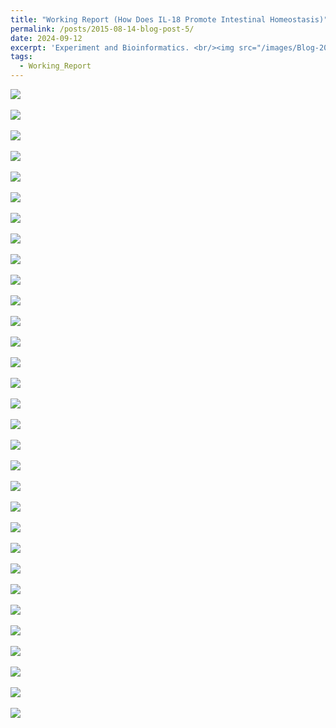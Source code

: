 ```yaml
---
title: "Working Report (How Does IL-18 Promote Intestinal Homeostasis)"
permalink: /posts/2015-08-14-blog-post-5/
date: 2024-09-12
excerpt: 'Experiment and Bioinformatics. <br/><img src="/images/Blog-2024-0925working_report/slide-16.PNG">'
tags:
  - Working_Report
---
```


<img src="/images/Blog-2024-0925working_report/slide-1.PNG"><br/><br/>
<img src="/images/Blog-2024-0925working_report/slide-2.PNG"><br/><br/>
<img src="/images/Blog-2024-0925working_report/slide-3.PNG"><br/><br/>
<img src="/images/Blog-2024-0925working_report/slide-4.PNG"><br/><br/>
<img src="/images/Blog-2024-0925working_report/slide-5.PNG"><br/><br/>
<img src="/images/Blog-2024-0925working_report/slide-6.PNG"><br/><br/>
<img src="/images/Blog-2024-0925working_report/slide-7.PNG"><br/><br/>
<img src="/images/Blog-2024-0925working_report/slide-8.PNG"><br/><br/>
<img src="/images/Blog-2024-0925working_report/slide-9.PNG"><br/><br/>
<img src="/images/Blog-2024-0925working_report/slide-10.PNG"><br/><br/>
<img src="/images/Blog-2024-0925working_report/slide-11.PNG"><br/><br/>
<img src="/images/Blog-2024-0925working_report/slide-12.PNG"><br/><br/>
<img src="/images/Blog-2024-0925working_report/slide-13.PNG"><br/><br/>
<img src="/images/Blog-2024-0925working_report/slide-14.PNG"><br/><br/>
<img src="/images/Blog-2024-0925working_report/slide-15.PNG"><br/><br/>
<img src="/images/Blog-2024-0925working_report/slide-16.PNG"><br/><br/>
<img src="/images/Blog-2024-0925working_report/slide-17.PNG"><br/><br/>
<img src="/images/Blog-2024-0925working_report/slide-18.PNG"><br/><br/>
<img src="/images/Blog-2024-0925working_report/slide-19.PNG"><br/><br/>
<img src="/images/Blog-2024-0925working_report/slide-20.PNG"><br/><br/>
<img src="/images/Blog-2024-0925working_report/slide-21.PNG"><br/><br/>
<img src="/images/Blog-2024-0925working_report/slide-22.PNG"><br/><br/>
<img src="/images/Blog-2024-0925working_report/slide-23.PNG"><br/><br/>
<img src="/images/Blog-2024-0925working_report/slide-24.PNG"><br/><br/>
<img src="/images/Blog-2024-0925working_report/slide-25.PNG"><br/><br/>
<img src="/images/Blog-2024-0925working_report/slide-26.PNG"><br/><br/>
<img src="/images/Blog-2024-0925working_report/slide-27.PNG"><br/><br/>
<img src="/images/Blog-2024-0925working_report/slide-28.PNG"><br/><br/>
<img src="/images/Blog-2024-0925working_report/slide-29.PNG"><br/><br/>
<img src="/images/Blog-2024-0925working_report/slide-30.PNG"><br/><br/>
<img src="/images/Blog-2024-0925working_report/slide-31.PNG"><br/><br/>





